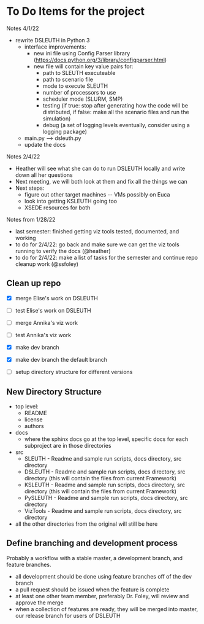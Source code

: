 # To Do Items for the project

Notes 4/1/22
 - rewrite DSLEUTH in Python 3
    - interface improvements:
      - new ini file using Config Parser library (https://docs.python.org/3/library/configparser.html)
      - new file will contain key value pairs for:
        - path to SLEUTH executeable
        - path to scenario file
        - mode to execute SLEUTH
        - number of processors to use
        - scheduler mode (SLURM, SMP)
        - testing (if true: stop after generating how the code will be distributed, if false: make all the scenario files and run the simulation)
        - debug (a set of logging levels eventually, consider using a logging package)
     - main.py --> dsleuth.py
     - update the docs

Notes 2/4/22
 - Heather will see what she can do to run DSLEUTH locally and write down all her questions
 - Next meeting, we will both look at them and fix all the things we can
 - Next steps:
    - figure out other target machines -- VMs possibly on Euca
    - look into getting KSLEUTH going too
    - XSEDE resources for both

Notes from 1/28/22
 - last semester: finished getting viz tools tested, documented, and working
 - to do for 2/4/22: go back and make sure we can get the viz tools running to verify the docs (@heather)
 - to do for 2/4/22: make a list of tasks for the semester and continue repo cleanup work (@ssfoley)




## Clean up repo

 - [x] merge Elise's work on DSLEUTH
 - [ ] test Elise's work on DSLEUTH
 - [ ] merge Annika's viz work
 - [ ] test Annika's viz work
 - [x] make dev branch
 - [x] make dev branch the default branch
 - [ ] setup directory structure for different versions


## New Directory Structure
- top level:
  - README
  - license
  - authors
- docs
  - where the sphinx docs go at the top level, specific docs for each subproject are in those directories
- src
  - SLEUTH - Readme and sample run scripts, docs directory, src directory
  - DSLEUTH - Readme and sample run scripts, docs directory, src directory (this will contain the files from current Framework)
  - KSLEUTH - Readme and sample run scripts, docs directory, src directory (this will contain the files from current Framework)
  - PySLEUTH - Readme and sample run scripts, docs directory, src directory
  - VizTools - Readme and sample run scripts, docs directory, src directory
- all the other directories from the original will still be here

## Define branching and development process
Probably a workflow with a stable master, a development branch, and feature branches.

 - all development should be done using feature branches off of the dev branch
 - a pull request should be issued when the feature is complete
 - at least one other team member, preferably Dr. Foley, will review and approve the merge
 - when a collection of features are ready, they will be merged into master, our release branch for users of DSLEUTH
